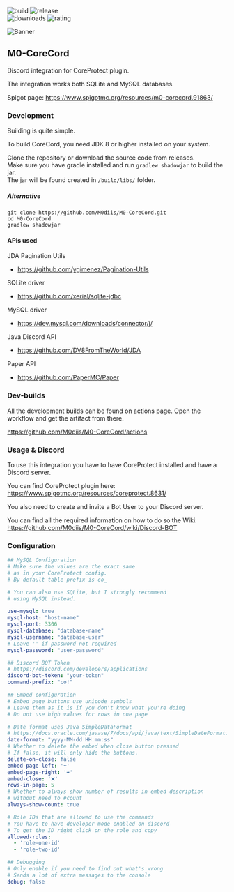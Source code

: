 <!-- Variables -->

[resourceId]: 91863

[banner]: https://i.imgur.com/8cj7B0e.png
[ratingImage]: https://img.shields.io/badge/dynamic/json.svg?color=brightgreen&label=rating&query=%24.rating.average&suffix=%20%2F%205&url=https%3A%2F%2Fapi.spiget.org%2Fv2%2Fresources%2F91863
[buildImage]: https://github.com/M0diis/M0-CoreCord/actions/workflows/gradle.yml/badge.svg
[releaseImage]: https://img.shields.io/github/v/release/M0diis/M0-CoreCord.svg?label=github%20release
[downloadsImage]: https://img.shields.io/badge/dynamic/json.svg?color=brightgreen&label=downloads%20%28spigotmc.org%29&query=%24.downloads&url=https%3A%2F%2Fapi.spiget.org%2Fv2%2Fresources%2F91863

<!-- End of variables block -->

![build][buildImage] ![release][releaseImage]  
![downloads][downloadsImage] ![rating][ratingImage]

![Banner][banner]

## M0-CoreCord
Discord integration for CoreProtect plugin.

The integration works both SQLite and MySQL databases.

Spigot page:
https://www.spigotmc.org/resources/m0-corecord.91863/

### Development
Building is quite simple.

To build CoreCord, you need JDK 8 or higher installed on your system.

Clone the repository or download the source code from releases.  
Make sure you have gradle installed and run `gradlew shadowjar` to build the jar.  
The jar will be found created in `/build/libs/` folder. 

##### Alternative
```
git clone https://github.com/M0diis/M0-CoreCord.git
cd M0-CoreCord
gradlew shadowjar
```

#### APIs used

JDA Pagination Utils
- https://github.com/ygimenez/Pagination-Utils

SQLite driver
- https://github.com/xerial/sqlite-jdbc

MySQL driver
- https://dev.mysql.com/downloads/connector/j/

Java Discord API
- https://github.com/DV8FromTheWorld/JDA

Paper API
- https://github.com/PaperMC/Paper

### Dev-builds

All the development builds can be found on actions page.
Open the workflow and get the artifact from there.

https://github.com/M0diis/M0-CoreCord/actions

### Usage & Discord

To use this integration you have to have CoreProtect installed and have a Discord server.

You can find CoreProtect plugin here:  
https://www.spigotmc.org/resources/coreprotect.8631/

You also need to create and invite a Bot User to your Discord server.

You can find all the required information on how to do so the Wiki:  
https://github.com/M0diis/M0-CoreCord/wiki/Discord-BOT

### Configuration

```yaml
## MySQL Configuration
# Make sure the values are the exact same
# as in your CoreProtect config.
# By default table prefix is co_

# You can also use SQLite, but I strongly recommend
# using MySQL instead.

use-mysql: true
mysql-host: "host-name"
mysql-port: 3306
mysql-database: "database-name"
mysql-username: "database-user"
# Leave '' if password not required
mysql-password: "user-password"

## Discord BOT Token
# https://discord.com/developers/applications
discord-bot-token: "your-token"
command-prefix: "co!"

## Embed configuration
# Embed page buttons use unicode symbols
# Leave them as it is if you don't know what you're doing
# Do not use high values for rows in one page

# Date format uses Java SimpleDataFormat
# https://docs.oracle.com/javase/7/docs/api/java/text/SimpleDateFormat.html
date-format: "yyyy-MM-dd HH:mm:ss"
# Whether to delete the embed when close button pressed
# If false, it will only hide the buttons.
delete-on-close: false
embed-page-left: '⬅️'
embed-page-right: '➡️'
embed-close: '❌'
rows-in-page: 5
# Whether to always show number of results in embed description
# without need to #count
always-show-count: true

# Role IDs that are allowed to use the commands
# You have to have developer mode enabled on discord
# To get the ID right click on the role and copy
allowed-roles:
  - 'role-one-id'
  - 'role-two-id'

## Debugging
# Only enable if you need to find out what's wrong
# Sends a lot of extra messages to the console
debug: false
```
